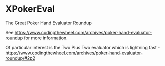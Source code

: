 # XPokerEval

The Great Poker Hand Evaluator Roundup

See https://www.codingthewheel.com/archives/poker-hand-evaluator-roundup for more information.

Of particular interest is the Two Plus Two evaluator which is lightning fast - https://www.codingthewheel.com/archives/poker-hand-evaluator-roundup/#2p2
